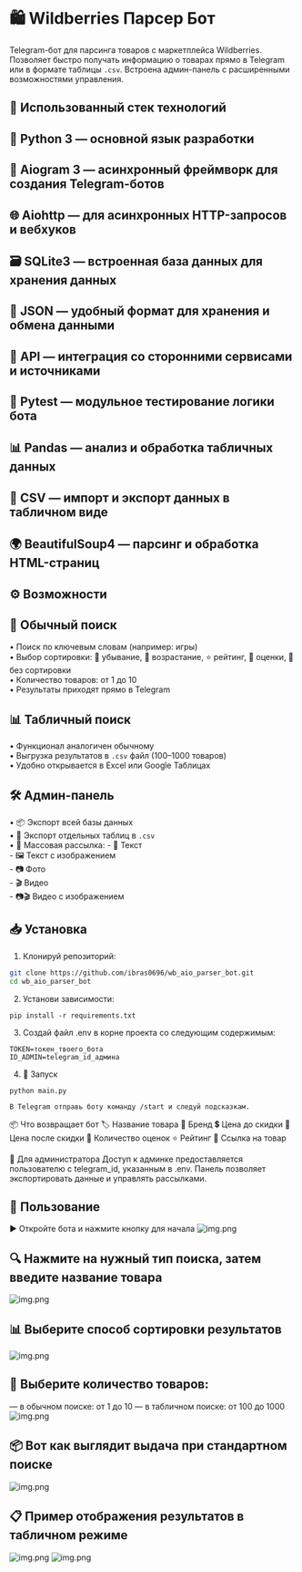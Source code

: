 # 🛍️ Wildberries Парсер Бот

Telegram-бот для парсинга товаров с маркетплейса Wildberries. Позволяет быстро получать информацию о товарах прямо в Telegram или в формате таблицы `.csv`. Встроена админ-панель с расширенными возможностями управления.


##  🚀 Использованный стек технологий
##  🔹 Python 3 — основной язык разработки
##  🤖 Aiogram 3 — асинхронный фреймворк для создания Telegram-ботов
##  🌐 Aiohttp — для асинхронных HTTP-запросов и вебхуков
##  🗃️ SQLite3 — встроенная база данных для хранения данных
##  📁 JSON — удобный формат для хранения и обмена данными
##  🔌 API — интеграция со сторонними сервисами и источниками
##  🧪 Pytest — модульное тестирование логики бота
##  📊 Pandas — анализ и обработка табличных данных
##  🧾 CSV — импорт и экспорт данных в табличном виде
##  🌍 BeautifulSoup4 — парсинг и обработка HTML-страниц

## ⚙️ Возможности

## 🔎 Обычный поиск  
  • Поиск по ключевым словам (например: игры)  
  • Выбор сортировки: 🔽 убывание, 🔼 возрастание, ⭐ рейтинг, 💬 оценки, 🚫 без сортировки  
  • Количество товаров: от 1 до 10  
  • Результаты приходят прямо в Telegram

## 📊 Табличный поиск  
  • Функционал аналогичен обычному  
  • Выгрузка результатов в `.csv` файл (100–1000 товаров)  
  • Удобно открывается в Excel или Google Таблицах

## 🛠️ Админ-панель  
  • 📦 Экспорт всей базы данных  
  • 📁 Экспорт отдельных таблиц в `.csv`  
  • 📢 Массовая рассылка:
    - 📝 Текст  
    - 🖼️ Текст с изображением  
    - 📷 Фото  
    - 🎬 Видео  
    - 📷🎬 Видео с изображением

## 📥 Установка

1. Клонируй репозиторий:

```bash
git clone https://github.com/ibras0696/wb_aio_parser_bot.git
cd wb_aio_parser_bot
```

2. Установи зависимости:
```
pip install -r requirements.txt
```

3. Создай файл .env в корне проекта со следующим содержимым:
```
TOKEN=токен_твоего_бота
ID_ADMIN=telegram_id_админа
```

4. 🚀 Запуск
```
python main.py

В Telegram отправь боту команду /start и следуй подсказкам.
```

📦 Что возвращает бот
🏷️ Название товара
🏢 Бренд
💲 Цена до скидки
💸 Цена после скидки
💬 Количество оценок
⭐ Рейтинг
🔗 Ссылка на товар


👤 Для администратора
Доступ к админке предоставляется пользователю с telegram_id, указанным в .env.
Панель позволяет экспортировать данные и управлять рассылками.

## 📖 Пользование
▶️ Откройте бота и нажмите кнопку для начала
![img.png](utils/img/start.png)


## 🔍 Нажмите на нужный тип поиска, затем введите название товара
![img.png](utils/img/search.png)

## 📊 Выберите способ сортировки результатов
![img.png](utils/img/sorting.png)

## 🔢 Выберите количество товаров:
— в обычном поиске: от 1 до 10
— в табличном поиске: от 100 до 1000
![img.png](utils/img/total_kard.png)

## 📦 Вот как выглядит выдача при стандартном поиске
![img.png](utils/img/default_result.png)

## 📋 Пример отображения результатов в табличном режиме
![img.png](utils/img/table_search_result.png)
![img.png](utils/img/table_search_result_2.png)
 
 

